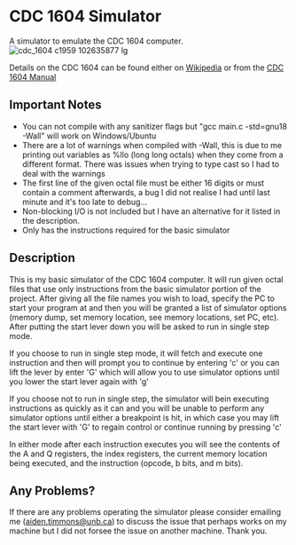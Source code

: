 # CDC 1604 Simulator

A simulator to emulate the CDC 1604 computer. 
![cdc_1604 c1959 102635877 lg](https://user-images.githubusercontent.com/58179546/220802944-0df441b0-dbed-4baf-ae75-776cef5f38b2.jpg)

Details on the CDC 1604 can be found either on [Wikipedia](https://en.wikipedia.org/wiki/CDC_1604) or from the [CDC 1604 Manual](http://bitsavers.org/pdf/cdc/1604/018c_CDC1604_Manual.pdf)

## Important Notes

- You can not compile with any sanitizer flags but "gcc main.c -std=gnu18 -Wall" will work on Windows/Ubuntu
- There are a lot of warnings when compiled with -Wall, this is due to me printing out variables as %llo (long long octals) when they come from a different format. There was issues when trying to type cast so I had to deal with the warnings
- The first line of the given octal file must be either 16 digits or must contain a comment afterwards, a bug I did not realise I had until last minute and it's too late to debug...
- Non-blocking I/O is not included but I have an alternative for it listed in the description.
- Only has the instructions required for the basic simulator

## Description

This is my basic simulator of the CDC 1604 computer. It will run given octal files that use only instructions from the basic simulator portion of the project. After giving all the file names you wish to load, specify the PC to start your program at and then you will be granted a list of simulator options (memory dump, set memory location, see memory locations, set PC, etc). After putting the start lever down you will be asked to run in single step mode.

If you choose to run in single step mode, it will fetch and execute one instruction and then will prompt you to continue by entering 'c' or you can lift the lever by enter 'G' which will allow you to use simulator options until you lower the start lever again with 'g'

If you choose not to run in single step, the simulator will bein executing instructions as quickly as it can and you will be unable to perform any simulator options until either a breakpoint is hit, in which case you may lift the start lever with 'G' to regain control or continue running by pressing 'c'

In either mode after each instruction executes you will see the contents of the A and Q registers, the index registers, the current memory location being executed, and the instruction (opcode, b bits, and m bits).

## Any Problems?

If there are any problems operating the simulator please consider emailing me (aiden.timmons@unb.ca) to discuss the issue that perhaps works on my machine but I did not forsee the issue on another machine. Thank you.
